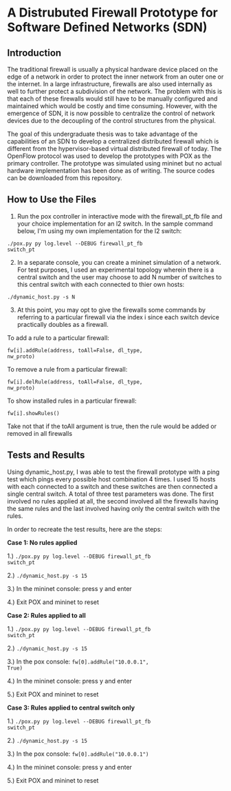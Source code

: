 A Distrubuted Firewall Prototype for Software Defined Networks (SDN)
============

Introduction
------------
The traditional firewall is usually a physical hardware device
placed on the edge of a network in order to protect the inner network
from an outer one or the internet. In a large infrastructure, 
firewalls are also used internally as well to further protect a subdivision of the network.
The problem with this is that each of these firewalls would still have to be manually
configured and maintained which would be costly and time consuming. However, with the emergence
of SDN, it is now possible to centralize the control of network devices
due to the decoupling of the control structures from the physical.

The goal of this undergraduate thesis was to take advantage of the capabilities of an SDN
to develop a centralized distributed firewall which is different from the
hypervisor-based virtual distributed firewall of today. The OpenFlow protocol was used
to develop the prototypes with POX as the primary controller. The prototype was simulated
using mininet but no actual hardware implementation has been done as of writing. The source
codes can be downloaded from this repository.

How to Use the Files
-------------
1. Run the pox controller in interactive mode with the firewall_pt_fb file and 
your choice implementation for an l2 switch. In the sample command below, I'm using 
my own implementation for the l2 switch:

  <code>./pox.py py log.level --DEBUG firewall_pt_fb switch_pt</code>

2. In a separate console, you can create a mininet simulation of a network. For test purposes, 
I used an experimental topology wherein there is a central switch and the user may choose 
to add N number of switches to this central switch with each connected to thier own hosts:
    
  <code>./dynamic_host.py -s N</code>

3. At this point, you may opt to give the firewalls some commands by referring to
a particular firewall via the index i since each switch device practically doubles as a firewall. 

  To add a rule to a particular firewall:
  
  <code>fw[i].addRule(address, toAll=False, dl_type, nw_proto)</code>
  
  To remove a rule from a particular firewall:
  
  <code>fw[i].delRule(address, toAll=False, dl_type, nw_proto)</code>
  
  To show installed rules in a particular firewall:
  
  <code>fw[i].showRules()</code>
  
  Take not that if the toAll argument is true, then the rule would be added or removed in all firewalls

Tests and Results
-----------------
Using dynamic_host.py, I was able to test the firewall prototype with a ping test which pings every possible host
combination 4 times. I used 15 hosts with each connected to a switch and these switches are then connected a single central switch.
A total of three test parameters was done. The first involved no rules applied at all, the second involved
all the firewalls having the same rules and the last involved having only the central switch with the rules.

In order to recreate the test results, here are the steps:

**Case 1: No rules applied**

  1.) <code>./pox.py py log.level --DEBUG firewall_pt_fb switch_pt</code>

  2.) <code>./dynamic_host.py -s 15</code>

  3.) In the mininet console: press y and enter
  
  4.) Exit POX and mininet to reset
  
**Case 2: Rules applied to all**

  1.) <code>./pox.py py log.level --DEBUG firewall_pt_fb switch_pt</code>

  2.) <code>./dynamic_host.py -s 15</code>

  3.) In the pox console: <code>fw[0].addRule("10.0.0.1", True)</code>
  
  4.) In the mininet console: press y and enter
  
  5.) Exit POX and mininet to reset
  
**Case 3: Rules applied to central switch only**

  1.) <code>./pox.py py log.level --DEBUG firewall_pt_fb switch_pt</code>

  2.) <code>./dynamic_host.py -s 15</code>

  3.) In the pox console: <code>fw[0].addRule("10.0.0.1")</code>
  
  4.) In the mininet console: press y and enter
  
  5.) Exit POX and mininet to reset
